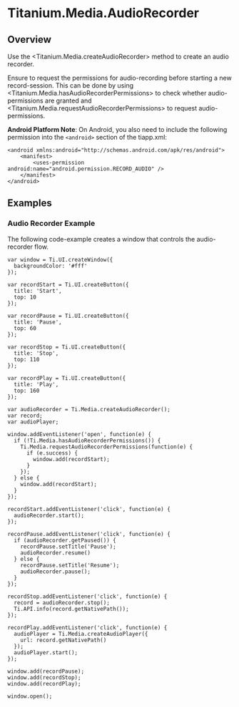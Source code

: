 # Titanium.Media.AudioRecorder

<TypeHeader/>

## Overview

Use the <Titanium.Media.createAudioRecorder> method to create an audio recorder.

Ensure to request the permissions for audio-recording before starting a new record-session.
This can be done by using <Titanium.Media.hasAudioRecorderPermissions> to check whether
audio-permissions are granted and <Titanium.Media.requestAudioRecorderPermissions> to
request audio-permissions.

**Android Platform Note**: On Android, you also need to include the following permission
into the `<android>` section of the tiapp.xml:

    <android xmlns:android="http://schemas.android.com/apk/res/android">
        <manifest>
            <uses-permission android:name="android.permission.RECORD_AUDIO" />
        </manifest>
    </android>

## Examples

### Audio Recorder Example

The following code-example creates a window that controls the audio-recorder flow.

    var window = Ti.UI.createWindow({
      backgroundColor: '#fff'
    });

    var recordStart = Ti.UI.createButton({
      title: 'Start',
      top: 10
    });

    var recordPause = Ti.UI.createButton({
      title: 'Pause',
      top: 60
    });

    var recordStop = Ti.UI.createButton({
      title: 'Stop',
      top: 110
    });

    var recordPlay = Ti.UI.createButton({
      title: 'Play',
      top: 160
    });

    var audioRecorder = Ti.Media.createAudioRecorder();
    var record;
    var audioPlayer;

    window.addEventListener('open', function(e) {
      if (!Ti.Media.hasAudioRecorderPermissions()) {
        Ti.Media.requestAudioRecorderPermissions(function(e) {
          if (e.success) {
            window.add(recordStart);
          }
        });
      } else {
        window.add(recordStart);
      }
    });

    recordStart.addEventListener('click', function(e) {
      audioRecorder.start();
    });

    recordPause.addEventListener('click', function(e) {
      if (audioRecorder.getPaused()) {
        recordPause.setTitle('Pause');
        audioRecorder.resume()
      } else {
        recordPause.setTitle('Resume');
        audioRecorder.pause();
      }
    });

    recordStop.addEventListener('click', function(e) {
      record = audioRecorder.stop();
      Ti.API.info(record.getNativePath());
    });

    recordPlay.addEventListener('click', function(e) {
      audioPlayer = Ti.Media.createAudioPlayer({
        url: record.getNativePath()
      });
      audioPlayer.start();
    });

    window.add(recordPause);
    window.add(recordStop);
    window.add(recordPlay);

    window.open();

<ApiDocs/>
